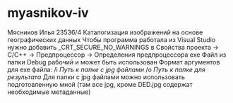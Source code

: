 # myasnikov-iv
Мясников Илья 23536/4 Каталогизация изображений на основе географических данных
Чтобы программа работала из Visual Studio нужно добавить _CRT_SECURE_NO_WARNINGS в Свойства проекта -> C/C++ -> Предпроцессор -> Определения предпроцессора
exe Файл из папки Debug рабочий и может быть использован
Формат аргументов для exe файла: /i *Путь к папке с jpg файлами* /o *Путь к папке для результата*
Для папки с jpg файлами можно использовать подготовленную мной (там все jpg, кроме DED.jpg содержат необходимые метаданные)
